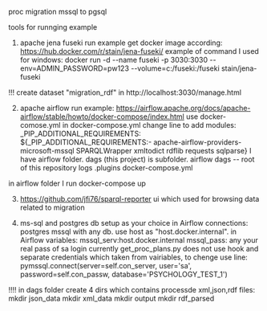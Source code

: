 proc migration mssql to pgsql

tools for runnging example

1. apache jena fuseki run example
get docker image according:
https://hub.docker.com/r/stain/jena-fuseki/
example of command I used for windows:
docker run -d --name fuseki -p 3030:3030 --env=ADMIN_PASSWORD=pw123 --volume=c:/fuseki:/fuseki stain/jena-fuseki

!!! create dataset "migration_rdf" in 
http://localhost:3030/manage.html

2. apache airflow run example:
https://airflow.apache.org/docs/apache-airflow/stable/howto/docker-compose/index.html
use docker-comose.yml
in docker-compose.yml change line to add modules:
_PIP_ADDITIONAL_REQUIREMENTS: ${_PIP_ADDITIONAL_REQUIREMENTS:- apache-airflow-providers-microsoft-mssql SPARQLWrapper xmltodict rdflib requests sqlparse}
I have airflow folder. dags (this project) is subfolder.
airflow
    dags -- root of this repository
    logs 
    .plugins 
    docker-compose.yml

in airflow folder I run docker-compose up

3. https://github.com/jfi76/sparql-reporter
ui which used for browsing data related to migration

4. ms-sql and postgres db setup as your choice
in Airflow connections:
postgres
mssql
with any db. use host as "host.docker.internal".
in Airflow variables:
mssql_serv:host.docker.internal
mssql_pass: any your real pass of sa login
currently get_proc_plans.py does not use hook and separate credentials which taken from vairiables, to chenge use line:
pymssql.connect(server=self.con_server, user='sa',
                        password=self.con_passw, database='PSYCHOLOGY_TEST_1')

!!!! in dags folder create 4 dirs which contains processde xml,json,rdf files:
mkdir json_data
mkdir xml_data
mkdir output
mkdir rdf_parsed



